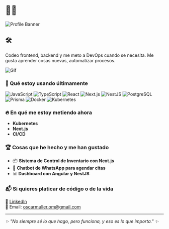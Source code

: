 # 👋😎

![Profile Banner](https://cdn.shopify.com/s/files/1/0657/3100/2634/files/papier-peint-cactus-paysage-desertique-au-coucher-du-soleil_d762b181-d0ee-41ca-8389-d6cb4e3be8d0.png?v=1730361248)

## 🛠
Codeo frontend, backend y me meto a DevOps cuando se necesita. Me gusta aprender cosas nuevas, automatizar procesos.

![Gif](https://media.giphy.com/media/eoxomXXVL2S0E/giphy.gif?cid=ecf05e47rfhbtno5263oieexnbb52gbbukjty3boemv44p41&ep=v1_gifs_search&rid=giphy.gif&ct=g)

### 🚀 Qué estoy usando últimamente

![JavaScript](https://img.shields.io/badge/-JavaScript-F7DF1E?style=flat-square&logo=javascript&logoColor=black)
![TypeScript](https://img.shields.io/badge/-TypeScript-3178C6?style=flat-square&logo=typescript&logoColor=white)
![React](https://img.shields.io/badge/-React-61DAFB?style=flat-square&logo=react&logoColor=black)
![Next.js](https://img.shields.io/badge/-Next.js-000000?style=flat-square&logo=next.js&logoColor=white)
![NestJS](https://img.shields.io/badge/-NestJS-E0234E?style=flat-square&logo=nestjs&logoColor=white)
![PostgreSQL](https://img.shields.io/badge/-PostgreSQL-336791?style=flat-square&logo=postgresql&logoColor=white)
![Prisma](https://img.shields.io/badge/-Prisma-2D3748?style=flat-square&logo=prisma&logoColor=white)
![Docker](https://img.shields.io/badge/-Docker-2496ED?style=flat-square&logo=docker&logoColor=white)
![Kubernetes](https://img.shields.io/badge/-Kubernetes-326CE5?style=flat-square&logo=kubernetes&logoColor=white)

### 🔥 En qué me estoy metiendo ahora
- **Kubernetes** 
- **Next.js** 
- **CI/CD**

### 🏆 Cosas que he hecho y me han gustado
- 📦 **Sistema de Control de Inventario con Next.js**
- 🤖 **Chatbot de WhatsApp para agendar citas** 
- 📊 **Dashboard con Angular y NestJS**

### 📬 Si quieres platicar de código o de la vida
💼 [LinkedIn](https://linkedin.com/in/oscar-roberto-muller-ochoa-781b12269)  
📧 Email: oscarmuller.om@gmail.com  

---
_✨ "No siempre sé lo que hago, pero funciona, y eso es lo que importa." ✨_
